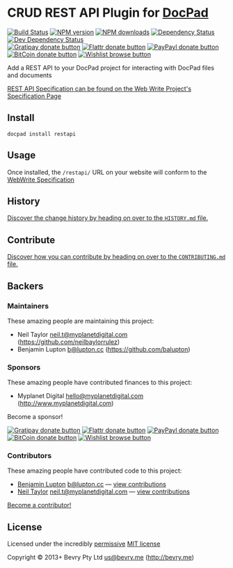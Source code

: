# CRUD REST API Plugin for [DocPad](http://docpad.org)

<!-- BADGES/ -->

[![Build Status](https://img.shields.io/travis/docpad/docpad-plugin-restapi/master.svg)](http://travis-ci.org/docpad/docpad-plugin-restapi "Check this project's build status on TravisCI")
[![NPM version](https://img.shields.io/npm/v/docpad-plugin-restapi.svg)](https://npmjs.org/package/docpad-plugin-restapi "View this project on NPM")
[![NPM downloads](https://img.shields.io/npm/dm/docpad-plugin-restapi.svg)](https://npmjs.org/package/docpad-plugin-restapi "View this project on NPM")
[![Dependency Status](https://img.shields.io/david/docpad/docpad-plugin-restapi.svg)](https://david-dm.org/docpad/docpad-plugin-restapi)
[![Dev Dependency Status](https://img.shields.io/david/dev/docpad/docpad-plugin-restapi.svg)](https://david-dm.org/docpad/docpad-plugin-restapi#info=devDependencies)<br/>
[![Gratipay donate button](https://img.shields.io/gratipay/docpad.svg)](https://www.gratipay.com/docpad/ "Donate weekly to this project using Gratipay")
[![Flattr donate button](https://img.shields.io/badge/flattr-donate-yellow.svg)](http://flattr.com/thing/344188/balupton-on-Flattr "Donate monthly to this project using Flattr")
[![PayPayl donate button](https://img.shields.io/badge/paypal-donate-yellow.svg)](https://www.paypal.com/cgi-bin/webscr?cmd=_s-xclick&hosted_button_id=QB8GQPZAH84N6 "Donate once-off to this project using Paypal")
[![BitCoin donate button](https://img.shields.io/badge/bitcoin-donate-yellow.svg)](https://coinbase.com/checkouts/9ef59f5479eec1d97d63382c9ebcb93a "Donate once-off to this project using BitCoin")
[![Wishlist browse button](https://img.shields.io/badge/wishlist-donate-yellow.svg)](http://amzn.com/w/2F8TXKSNAFG4V "Buy an item on our wishlist for us")

<!-- /BADGES -->


Add a REST API to your DocPad project for interacting with DocPad files and documents

[REST API Specification can be found on the Web Write Project's Specification Page](https://github.com/webwrite/spec#rest)


## Install

```
docpad install restapi
```


## Usage

Once installed, the `/restapi/` URL on your website will conform to the [WebWrite Specification](https://github.com/webwrite/spec#rest)


<!-- HISTORY/ -->

## History
[Discover the change history by heading on over to the `HISTORY.md` file.](https://github.com/docpad/docpad-plugin-restapi/blob/master/HISTORY.md#files)

<!-- /HISTORY -->


<!-- CONTRIBUTE/ -->

## Contribute

[Discover how you can contribute by heading on over to the `CONTRIBUTING.md` file.](https://github.com/docpad/docpad-plugin-restapi/blob/master/CONTRIBUTING.md#files)

<!-- /CONTRIBUTE -->


<!-- BACKERS/ -->

## Backers

### Maintainers

These amazing people are maintaining this project:

- Neil Taylor <neil.t@myplanetdigital.com> (https://github.com/neilbaylorrulez)
- Benjamin Lupton <b@lupton.cc> (https://github.com/balupton)

### Sponsors

These amazing people have contributed finances to this project:

- Myplanet Digital <hello@myplanetdigital.com> (http://www.myplanetdigital.com)

Become a sponsor!

[![Gratipay donate button](https://img.shields.io/gratipay/docpad.svg)](https://www.gratipay.com/docpad/ "Donate weekly to this project using Gratipay")
[![Flattr donate button](https://img.shields.io/badge/flattr-donate-yellow.svg)](http://flattr.com/thing/344188/balupton-on-Flattr "Donate monthly to this project using Flattr")
[![PayPayl donate button](https://img.shields.io/badge/paypal-donate-yellow.svg)](https://www.paypal.com/cgi-bin/webscr?cmd=_s-xclick&hosted_button_id=QB8GQPZAH84N6 "Donate once-off to this project using Paypal")
[![BitCoin donate button](https://img.shields.io/badge/bitcoin-donate-yellow.svg)](https://coinbase.com/checkouts/9ef59f5479eec1d97d63382c9ebcb93a "Donate once-off to this project using BitCoin")
[![Wishlist browse button](https://img.shields.io/badge/wishlist-donate-yellow.svg)](http://amzn.com/w/2F8TXKSNAFG4V "Buy an item on our wishlist for us")

### Contributors

These amazing people have contributed code to this project:

- [Benjamin Lupton](https://github.com/balupton) <b@lupton.cc> — [view contributions](https://github.com/docpad/docpad-plugin-restapi/commits?author=balupton)
- [Neil Taylor](https://github.com/neilbaylorrulez) <neil.t@myplanetdigital.com> — [view contributions](https://github.com/docpad/docpad-plugin-restapi/commits?author=neilbaylorrulez)

[Become a contributor!](https://github.com/docpad/docpad-plugin-restapi/blob/master/CONTRIBUTING.md#files)

<!-- /BACKERS -->


<!-- LICENSE/ -->

## License

Licensed under the incredibly [permissive](http://en.wikipedia.org/wiki/Permissive_free_software_licence) [MIT license](http://creativecommons.org/licenses/MIT/)

Copyright &copy; 2013+ Bevry Pty Ltd <us@bevry.me> (http://bevry.me)

<!-- /LICENSE -->


